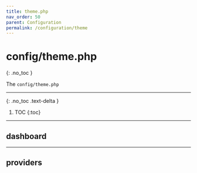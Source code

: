 ```yaml
---
title: theme.php
nav_order: 50
parent: Configuration
permalink: /configuration/theme
---
```


# config/theme.php
{: .no_toc }

The `config/theme.php` 

---

{: .no_toc .text-delta }

1. TOC
{:toc}

---

## dashboard



---

## providers

